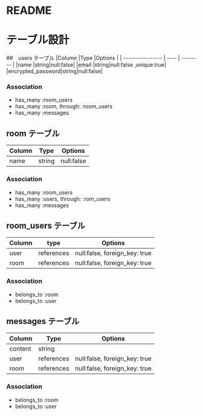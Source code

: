 # README

# テーブル設計
##　users テーブル
|Column            |Type  |Options   |
| ---------------- | ---- | -------- |
|name              |string|null:false|
|email             |string|null:false ,unique:true|
|encrypted_password|string|null:false|


### Association

- has_many :room_users
- has_many :room, through: :room_users
- has_many :messages

## room テーブル

|Column|Type  |Options   |
| ---- | ---- | -------- |
|name  |string|null:false|

### Association

- has_many :room_users
- has_many :users, through: :rom_users
- has_many :messages
## room_users テーブル

|Column|type      |Options                      |
| ---- | -------- | --------------------------- |
|user  |references|null:false, foreign_key: true|
|room  |references|null:false, foreign_key: true|

### Association

- belongs_to :room
- belongs_to :user

## messages テーブル

| Column  | Type       | Options                       |
| ------- | ---------- | ----------------------------- |
| content | string     |                   |
| user    | references | null:false, foreign_key: true |
| room    | references | null:false, foreign_key: true |

### Association

- belongs_to :room
- belongs_to :user